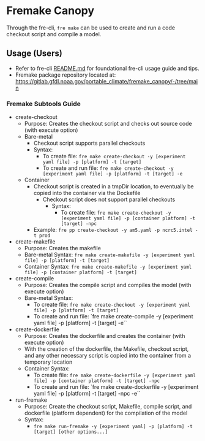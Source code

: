 # **Fremake Canopy**

Through the fre-cli, `fre make` can be used to create and run a code checkout script and compile a model.

## **Usage (Users)**

* Refer to fre-cli [README.md](https://github.com/NOAA-GFDL/fre-cli/blob/main/README.md) for foundational fre-cli usage guide and tips.
* Fremake package repository located at: https://gitlab.gfdl.noaa.gov/portable_climate/fremake_canopy/-/tree/main

### **Fremake Subtools Guide**
- create-checkout
    - Purpose: Creates the checkout script and checks out source code (with execute option)
    - Bare-metal
        - Checkout script supports parallel checkouts
        - Syntax: 
            - To create file: `fre make create-checkout -y [experiment yaml file] -p [platform] -t [target]`
            - To create and run file: `fre make create-checkout -y [experiment yaml file] -p [platform] -t [target] -e`
    - Container
        - Checkout script is created in a tmpDir location, to eventually be copied into the container via the Dockefile
            - Checkout script does not support parallel checkouts
                - Syntax:
                    - To create file: `fre make create-checkout -y [experiment yaml file] -p [container platform] -t [target] -npc`
        - Example: `fre pp create-checkout -y am5.yaml -p ncrc5.intel -t prod`
- create-makefile
    - Purpose: Creates the makefile
    - Bare-metal Syntax: `fre make create-makefile -y [experiment yaml file] -p [platform] -t [target]`
    - Container Syntax: `fre make create-makefile -y [experiment yaml file] -p [container platform] -t [target]`
- create-compile
    - Purpose: Creates the compile script and compiles the model (with execute option)
    - Bare-metal Syntax:
        - To create file: `fre make create-checkout -y [experiment yaml file] -p [platform] -t [target]`
        - To create and run file: `fre make create-compile -y [experiment yaml file] -p [platform] -t [target] -e``
- create-dockerfile
    - Purpose: Creates the dockerfile and creates the container (with execute option)
    - With the creation of the dockerfile, the Makefile, checkout script, and any other necessary script is copied into the container from a temporary location
    - Container Syntax:
        - To create file: `fre make create-dockerfile -y [experiment yaml file] -p [container platform] -t [target] -npc`
        - To create and run file: `fre make create-dockerfile -y [experiment yaml file] -p [platform] -t [target] -npc -e``
- run-fremake
    - Purpose: Create the checkout script, Makefile, compile script, and dockerfile (platform dependent) for the compilation of the model
    - Syntax:
        - `fre make run-fremake -y [experiment yaml] -p [platform] -t [target] [other options...]`
